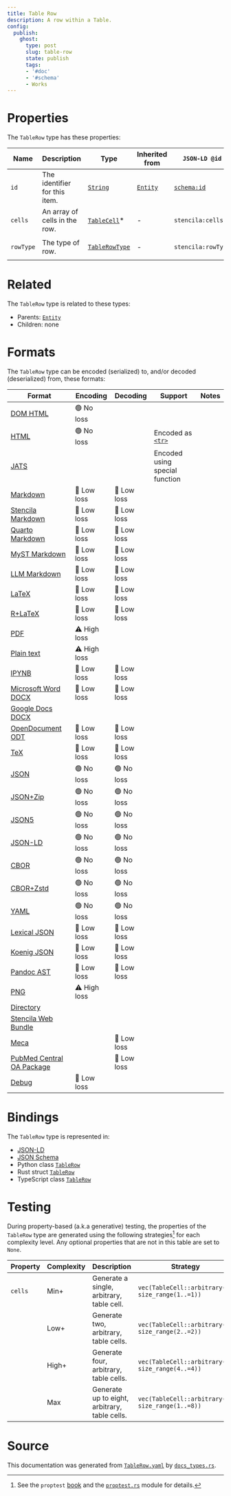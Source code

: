 ```yaml
---
title: Table Row
description: A row within a Table.
config:
  publish:
    ghost:
      type: post
      slug: table-row
      state: publish
      tags:
      - '#doc'
      - '#schema'
      - Works
---
```


# Properties

The `TableRow` type has these properties:

| Name      | Description                   | Type                                                                             | Inherited from                                                     | `JSON-LD @id`                        | Aliases                |
| --------- | ----------------------------- | -------------------------------------------------------------------------------- | ------------------------------------------------------------------ | ------------------------------------ | ---------------------- |
| `id`      | The identifier for this item. | [`String`](https://stencila.ghost.io/docs/reference/schema/string)               | [`Entity`](https://stencila.ghost.io/docs/reference/schema/entity) | [`schema:id`](https://schema.org/id) | -                      |
| `cells`   | An array of cells in the row. | [`TableCell`](https://stencila.ghost.io/docs/reference/schema/table-cell)*       | -                                                                  | `stencila:cells`                     | `cell`                 |
| `rowType` | The type of row.              | [`TableRowType`](https://stencila.ghost.io/docs/reference/schema/table-row-type) | -                                                                  | `stencila:rowType`                   | `row-type`, `row_type` |

# Related

The `TableRow` type is related to these types:

- Parents: [`Entity`](https://stencila.ghost.io/docs/reference/schema/entity)
- Children: none

# Formats

The `TableRow` type can be encoded (serialized) to, and/or decoded (deserialized) from, these formats:

| Format                                                                              | Encoding     | Decoding   | Support                                                                           | Notes |
| ----------------------------------------------------------------------------------- | ------------ | ---------- | --------------------------------------------------------------------------------- | ----- |
| [DOM HTML](https://stencila.ghost.io/docs/reference/formats/dom.html)               | 🟢 No loss    |            |                                                                                   |
| [HTML](https://stencila.ghost.io/docs/reference/formats/html)                       | 🟢 No loss    |            | Encoded as [`<tr>`](https://developer.mozilla.org/en-US/docs/Web/HTML/Element/tr) |
| [JATS](https://stencila.ghost.io/docs/reference/formats/jats)                       |              |            | Encoded using special function                                                    |
| [Markdown](https://stencila.ghost.io/docs/reference/formats/md)                     | 🔷 Low loss   | 🔷 Low loss |                                                                                   |
| [Stencila Markdown](https://stencila.ghost.io/docs/reference/formats/smd)           | 🔷 Low loss   | 🔷 Low loss |                                                                                   |
| [Quarto Markdown](https://stencila.ghost.io/docs/reference/formats/qmd)             | 🔷 Low loss   | 🔷 Low loss |                                                                                   |
| [MyST Markdown](https://stencila.ghost.io/docs/reference/formats/myst)              | 🔷 Low loss   | 🔷 Low loss |                                                                                   |
| [LLM Markdown](https://stencila.ghost.io/docs/reference/formats/llmd)               | 🔷 Low loss   | 🔷 Low loss |                                                                                   |
| [LaTeX](https://stencila.ghost.io/docs/reference/formats/latex)                     | 🔷 Low loss   | 🔷 Low loss |                                                                                   |
| [R+LaTeX](https://stencila.ghost.io/docs/reference/formats/rnw)                     | 🔷 Low loss   | 🔷 Low loss |                                                                                   |
| [PDF](https://stencila.ghost.io/docs/reference/formats/pdf)                         | ⚠️ High loss |            |                                                                                   |
| [Plain text](https://stencila.ghost.io/docs/reference/formats/text)                 | ⚠️ High loss |            |                                                                                   |
| [IPYNB](https://stencila.ghost.io/docs/reference/formats/ipynb)                     | 🔷 Low loss   | 🔷 Low loss |                                                                                   |
| [Microsoft Word DOCX](https://stencila.ghost.io/docs/reference/formats/docx)        | 🔷 Low loss   | 🔷 Low loss |                                                                                   |
| [Google Docs DOCX](https://stencila.ghost.io/docs/reference/formats/gdocx)          |              |            |                                                                                   |
| [OpenDocument ODT](https://stencila.ghost.io/docs/reference/formats/odt)            | 🔷 Low loss   | 🔷 Low loss |                                                                                   |
| [TeX](https://stencila.ghost.io/docs/reference/formats/tex)                         | 🔷 Low loss   | 🔷 Low loss |                                                                                   |
| [JSON](https://stencila.ghost.io/docs/reference/formats/json)                       | 🟢 No loss    | 🟢 No loss  |                                                                                   |
| [JSON+Zip](https://stencila.ghost.io/docs/reference/formats/json.zip)               | 🟢 No loss    | 🟢 No loss  |                                                                                   |
| [JSON5](https://stencila.ghost.io/docs/reference/formats/json5)                     | 🟢 No loss    | 🟢 No loss  |                                                                                   |
| [JSON-LD](https://stencila.ghost.io/docs/reference/formats/jsonld)                  | 🟢 No loss    | 🟢 No loss  |                                                                                   |
| [CBOR](https://stencila.ghost.io/docs/reference/formats/cbor)                       | 🟢 No loss    | 🟢 No loss  |                                                                                   |
| [CBOR+Zstd](https://stencila.ghost.io/docs/reference/formats/cbor.zstd)             | 🟢 No loss    | 🟢 No loss  |                                                                                   |
| [YAML](https://stencila.ghost.io/docs/reference/formats/yaml)                       | 🟢 No loss    | 🟢 No loss  |                                                                                   |
| [Lexical JSON](https://stencila.ghost.io/docs/reference/formats/lexical)            | 🔷 Low loss   | 🔷 Low loss |                                                                                   |
| [Koenig JSON](https://stencila.ghost.io/docs/reference/formats/koenig)              | 🔷 Low loss   | 🔷 Low loss |                                                                                   |
| [Pandoc AST](https://stencila.ghost.io/docs/reference/formats/pandoc)               | 🔷 Low loss   | 🔷 Low loss |                                                                                   |
| [PNG](https://stencila.ghost.io/docs/reference/formats/png)                         | ⚠️ High loss |            |                                                                                   |
| [Directory](https://stencila.ghost.io/docs/reference/formats/directory)             |              |            |                                                                                   |
| [Stencila Web Bundle](https://stencila.ghost.io/docs/reference/formats/swb)         |              |            |                                                                                   |
| [Meca](https://stencila.ghost.io/docs/reference/formats/meca)                       |              | 🔷 Low loss |                                                                                   |
| [PubMed Central OA Package](https://stencila.ghost.io/docs/reference/formats/pmcoa) |              | 🔷 Low loss |                                                                                   |
| [Debug](https://stencila.ghost.io/docs/reference/formats/debug)                     | 🔷 Low loss   |            |                                                                                   |

# Bindings

The `TableRow` type is represented in:

- [JSON-LD](https://stencila.org/TableRow.jsonld)
- [JSON Schema](https://stencila.org/TableRow.schema.json)
- Python class [`TableRow`](https://github.com/stencila/stencila/blob/main/python/python/stencila/types/table_row.py)
- Rust struct [`TableRow`](https://github.com/stencila/stencila/blob/main/rust/schema/src/types/table_row.rs)
- TypeScript class [`TableRow`](https://github.com/stencila/stencila/blob/main/ts/src/types/TableRow.ts)

# Testing

During property-based (a.k.a generative) testing, the properties of the `TableRow` type are generated using the following strategies[^1] for each complexity level. Any optional properties that are not in this table are set to `None`.

| Property | Complexity | Description                                   | Strategy                                         |
| -------- | ---------- | --------------------------------------------- | ------------------------------------------------ |
| `cells`  | Min+       | Generate a single, arbitrary, table cell.     | `vec(TableCell::arbitrary(), size_range(1..=1))` |
|          | Low+       | Generate two, arbitrary, table cells.         | `vec(TableCell::arbitrary(), size_range(2..=2))` |
|          | High+      | Generate four, arbitrary, table cells.        | `vec(TableCell::arbitrary(), size_range(4..=4))` |
|          | Max        | Generate up to eight, arbitrary, table cells. | `vec(TableCell::arbitrary(), size_range(1..=8))` |

# Source

This documentation was generated from [`TableRow.yaml`](https://github.com/stencila/stencila/blob/main/schema/TableRow.yaml) by [`docs_types.rs`](https://github.com/stencila/stencila/blob/main/rust/schema-gen/src/docs_types.rs).

[^1]: See the `proptest` [book](https://proptest-rs.github.io/proptest/) and the [`proptest.rs`](https://github.com/stencila/stencila/blob/main/rust/schema/src/proptests.rs) module for details.
